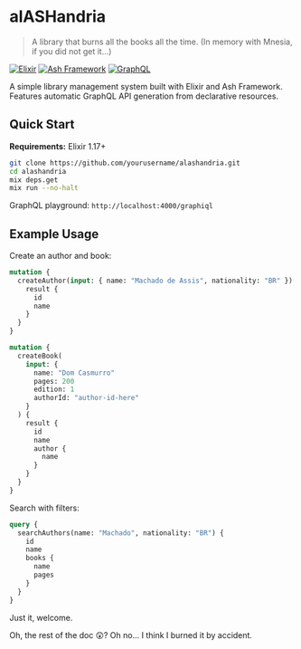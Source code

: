 # alASHandria

> A library that burns all the books all the time. (In memory with Mnesia, if you did not get it...)

[![Elixir](https://img.shields.io/badge/Elixir-1.17+-blueviolet.svg)](https://elixir-lang.org/)
[![Ash Framework](https://img.shields.io/badge/Ash-3.5+-orange.svg)](https://ash-hq.org/)
[![GraphQL](https://img.shields.io/badge/GraphQL-Enabled-e10098.svg)](https://graphql.org/)

A simple library management system built with Elixir and Ash Framework. Features automatic GraphQL API generation from declarative resources.

## Quick Start

**Requirements:** Elixir 1.17+

```bash
git clone https://github.com/yourusername/alashandria.git
cd alashandria
mix deps.get
mix run --no-halt
```

GraphQL playground: `http://localhost:4000/graphiql`

## Example Usage

Create an author and book:

```graphql
mutation {
  createAuthor(input: { name: "Machado de Assis", nationality: "BR" }) {
    result {
      id
      name
    }
  }
}

mutation {
  createBook(
    input: {
      name: "Dom Casmurro"
      pages: 200
      edition: 1
      authorId: "author-id-here"
    }
  ) {
    result {
      id
      name
      author {
        name
      }
    }
  }
}
```

Search with filters:

```graphql
query {
  searchAuthors(name: "Machado", nationality: "BR") {
    id
    name
    books {
      name
      pages
    }
  }
}
```

Just it, welcome.

Oh, the rest of the doc 😲? Oh no... I think I burned it by accident.
